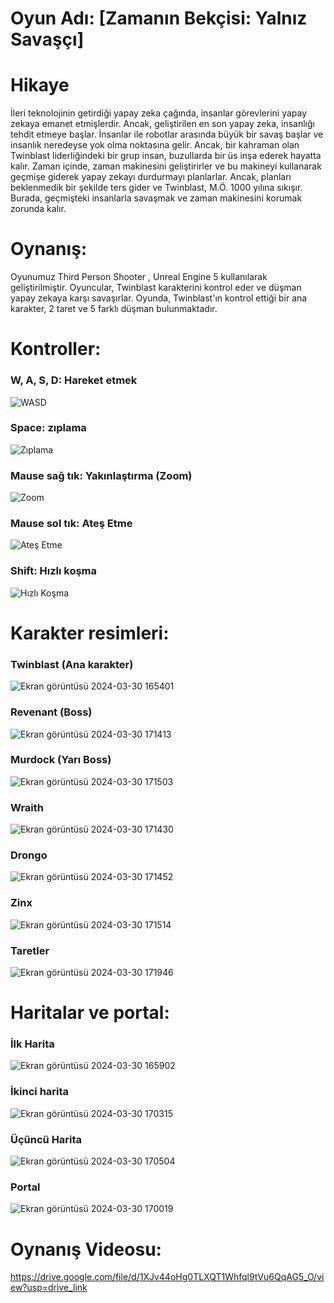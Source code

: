 # Oyun Adı: [Zamanın Bekçisi: Yalnız Savaşçı]
# Hikaye
İleri teknolojinin getirdiği yapay zeka çağında, insanlar görevlerini yapay zekaya emanet etmişlerdir. Ancak, geliştirilen en son yapay zeka, insanlığı tehdit etmeye başlar. İnsanlar ile robotlar arasında büyük bir savaş başlar ve insanlık neredeyse yok olma noktasına gelir. Ancak, bir kahraman olan Twinblast liderliğindeki bir grup insan, buzullarda bir üs inşa ederek hayatta kalır. Zaman içinde, zaman makinesini geliştirirler ve bu makineyi kullanarak geçmişe giderek yapay zekayı durdurmayı planlarlar. Ancak, planları beklenmedik bir şekilde ters gider ve Twinblast, M.Ö. 1000 yılına sıkışır. Burada, geçmişteki insanlarla savaşmak ve zaman makinesini korumak zorunda kalır.


# Oynanış:
Oyunumuz Third Person Shooter , Unreal Engine 5 kullanılarak geliştirilmiştir. Oyuncular, Twinblast karakterini kontrol eder ve düşman yapay zekaya karşı savaşırlar. Oyunda, Twinblast'ın kontrol ettiği bir ana karakter, 2 taret ve 5 farklı düşman bulunmaktadır.

# Kontroller:
### W, A, S, D: Hareket etmek
![WASD](https://github.com/halildemiroluk/3D-Third-Person-Shooter/assets/104024673/7e157f71-5910-4b5a-afea-05a97c7d6b5b)

### Space: zıplama
![Zıplama](https://github.com/halildemiroluk/3D-Third-Person-Shooter/assets/104024673/2559b34d-e04f-4e77-aa1e-a99c446ea4bc)

### Mause sağ tık: Yakınlaştırma (Zoom)
![Zoom](https://github.com/halildemiroluk/3D-Third-Person-Shooter/assets/104024673/8a413588-ef26-43c4-9e0b-ecbd7ae1a081)

### Mause sol tık: Ateş Etme
![Ateş Etme](https://github.com/halildemiroluk/3D-Third-Person-Shooter/assets/104024673/bee94cf6-459c-41d5-b05e-f775d8e96b44)

### Shift: Hızlı koşma
![Hızlı Koşma](https://github.com/halildemiroluk/3D-Third-Person-Shooter/assets/104024673/f344e0d9-2018-4498-9e0f-a2f7c3fdf8fc)

# Karakter resimleri:
### Twinblast (Ana karakter)
![Ekran görüntüsü 2024-03-30 165401](https://github.com/halildemiroluk/3D-Third-Person-Shooter/assets/104024673/7faaecef-779e-4f22-9db8-1d7728d4a611)
### Revenant (Boss)
![Ekran görüntüsü 2024-03-30 171413](https://github.com/halildemiroluk/3D-Third-Person-Shooter/assets/104024673/dbb8a934-80ba-4604-bf35-0bcccaa67cd2)
### Murdock (Yarı Boss)
![Ekran görüntüsü 2024-03-30 171503](https://github.com/halildemiroluk/3D-Third-Person-Shooter/assets/104024673/a1f2cc16-4091-4924-a4e7-d688ac71424d)
### Wraith 
![Ekran görüntüsü 2024-03-30 171430](https://github.com/halildemiroluk/3D-Third-Person-Shooter/assets/104024673/e08a16f2-af64-42ee-a33b-bacafccb9a2b)
### Drongo
![Ekran görüntüsü 2024-03-30 171452](https://github.com/halildemiroluk/3D-Third-Person-Shooter/assets/104024673/0d106f36-586c-4b06-bcf0-50d36be3a286)
### Zinx
![Ekran görüntüsü 2024-03-30 171514](https://github.com/halildemiroluk/3D-Third-Person-Shooter/assets/104024673/aa11f824-b9ed-43e3-9b59-afe18e6d4eac)
### Taretler
![Ekran görüntüsü 2024-03-30 171946](https://github.com/halildemiroluk/3D-Third-Person-Shooter/assets/104024673/ad3e7d02-5b2f-40c7-b674-748391a8a6af)

# Haritalar ve portal:
### İlk Harita
![Ekran görüntüsü 2024-03-30 165902](https://github.com/halildemiroluk/3D-Third-Person-Shooter/assets/104024673/11b0967c-5b8c-4d1d-af8c-e40c3e8b9a37)

### İkinci harita
![Ekran görüntüsü 2024-03-30 170315](https://github.com/halildemiroluk/3D-Third-Person-Shooter/assets/104024673/9334d89c-df8a-43b3-ab2a-69772d747f80)

### Üçüncü Harita
![Ekran görüntüsü 2024-03-30 170504](https://github.com/halildemiroluk/3D-Third-Person-Shooter/assets/104024673/a4df2a89-5bfb-4d42-8c37-4c4e5f2ecff9)

### Portal
![Ekran görüntüsü 2024-03-30 170019](https://github.com/halildemiroluk/3D-Third-Person-Shooter/assets/104024673/dcc4d211-70c9-4f63-9b9d-9831fcc3d84d)

# Oynanış Videosu:
https://drive.google.com/file/d/1XJv44oHg0TLXQT1Whfql9tVu6QqAG5_O/view?usp=drive_link

